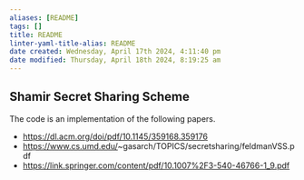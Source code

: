 ```yaml
---
aliases: [README]
tags: []
title: README
linter-yaml-title-alias: README
date created: Wednesday, April 17th 2024, 4:11:40 pm
date modified: Thursday, April 18th 2024, 8:19:25 am
---
```


## Shamir Secret Sharing Scheme

The code is an implementation of the following papers.

- <https://dl.acm.org/doi/pdf/10.1145/359168.359176>
- <https://www.cs.umd.edu/>~gasarch/TOPICS/secretsharing/feldmanVSS.pdf
- <https://link.springer.com/content/pdf/10.1007%2F3-540-46766-1_9.pdf>
